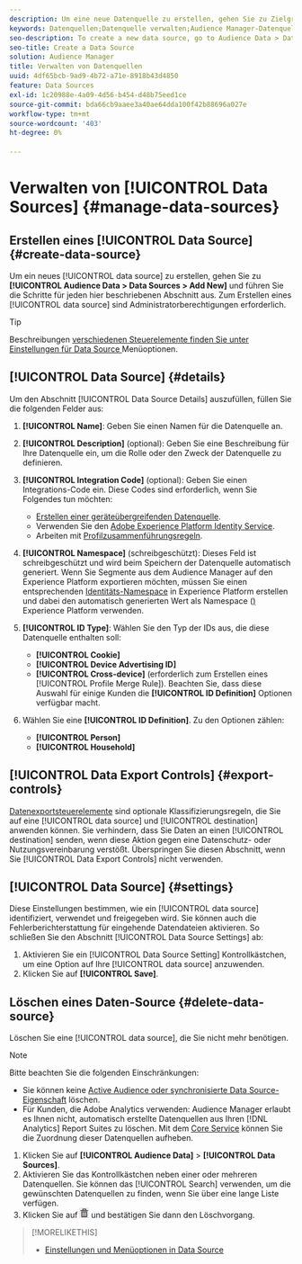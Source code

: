 ```yaml
---
description: Um eine neue Datenquelle zu erstellen, gehen Sie zu Zielgruppendaten > Datenquellen > Neu hinzufügen und führen Sie die Schritte für jeden hier beschriebenen Abschnitt aus. Zum Erstellen einer Datenquelle sind Administratorberechtigungen erforderlich.
keywords: Datenquellen;Datenquelle verwalten;Audience Manager-Datenquelle
seo-description: To create a new data source, go to Audience Data > Data Sources > Add New and complete the steps for each section described here. Administrator permissions are required to create a data source.
seo-title: Create a Data Source
solution: Audience Manager
title: Verwalten von Datenquellen
uuid: 4df65bcb-9ad9-4b72-a71e-8918b43d4850
feature: Data Sources
exl-id: 1c20988e-4a09-4d56-b454-d48b75eed1ce
source-git-commit: bda66cb9aaee3a40ae64dda100f42b88696a027e
workflow-type: tm+mt
source-wordcount: '403'
ht-degree: 0%

---
```


# Verwalten von [!UICONTROL Data Sources] {#manage-data-sources}

## Erstellen eines [!UICONTROL Data Source] {#create-data-source}

Um ein neues [!UICONTROL data source] zu erstellen, gehen Sie zu **[!UICONTROL Audience Data > Data Sources > Add New]** und führen Sie die Schritte für jeden hier beschriebenen Abschnitt aus. Zum Erstellen eines [!UICONTROL data source] sind Administratorberechtigungen erforderlich.

<!-- create-datasource.xml -->

>[!TIP]
>
>Beschreibungen [ verschiedenen Steuerelemente finden Sie unter Einstellungen für Data Source ](../features/datasources-list-and-settings.md#settings-menu-options) Menüoptionen.

## [!UICONTROL Data Source] {#details}

Um den Abschnitt [!UICONTROL Data Source Details] auszufüllen, füllen Sie die folgenden Felder aus:

1. **[!UICONTROL Name]**: Geben Sie einen Namen für die Datenquelle an.
1. **[!UICONTROL Description]** (optional): Geben Sie eine Beschreibung für Ihre Datenquelle ein, um die Rolle oder den Zweck der Datenquelle zu definieren.
1. **[!UICONTROL Integration Code]** (optional): Geben Sie einen Integrations-Code ein. Diese Codes sind erforderlich, wenn Sie Folgendes tun möchten:
   * [Erstellen einer geräteübergreifenden Datenquelle](../features/profile-merge-rules/merge-rules-start.md#create-data-source).
   * Verwenden Sie den [Adobe Experience Platform Identity Service](https://experienceleague.adobe.com/docs/id-service/using/home.html).
   * Arbeiten mit [Profilzusammenführungsregeln](../features/profile-merge-rules/merge-rules-start.md).
1. **[!UICONTROL Namespace]** (schreibgeschützt): Dieses Feld ist schreibgeschützt und wird beim Speichern der Datenquelle automatisch generiert. Wenn Sie Segmente aus dem Audience Manager auf den Experience Platform exportieren möchten, müssen Sie einen entsprechenden [Identitäts-Namespace](https://experienceleague.adobe.com/docs/experience-platform/identity/namespaces.html#manage-namespaces) in Experience Platform erstellen und dabei den automatisch generierten Wert als Namespace ([) ](https://experienceleague.adobe.com/en/docs/experience-platform/identity/features/namespaces#components-of-a-namespace) Experience Platform verwenden.
1. **[!UICONTROL ID Type]**: Wählen Sie den Typ der IDs aus, die diese Datenquelle enthalten soll:
   * **[!UICONTROL Cookie]**
   * **[!UICONTROL Device Advertising ID]**
   * **[!UICONTROL Cross-device]** (erforderlich zum Erstellen eines [!UICONTROL Profile Merge Rule]). Beachten Sie, dass diese Auswahl für einige Kunden die **[!UICONTROL ID Definition]** Optionen verfügbar macht.
1. Wählen Sie eine **[!UICONTROL ID Definition]**. Zu den Optionen zählen:

   * **[!UICONTROL Person]**
   * **[!UICONTROL Household]**

## [!UICONTROL Data Export Controls] {#export-controls}

[Datenexportsteuerelemente](../features/data-export-controls.md) sind optionale Klassifizierungsregeln, die Sie auf eine [!UICONTROL data source] und [!UICONTROL destination] anwenden können. Sie verhindern, dass Sie Daten an einen [!UICONTROL destination] senden, wenn diese Aktion gegen eine Datenschutz- oder Nutzungsvereinbarung verstößt. Überspringen Sie diesen Abschnitt, wenn Sie [!UICONTROL Data Export Controls] nicht verwenden.

## [!UICONTROL Data Source] {#settings}

Diese Einstellungen bestimmen, wie ein [!UICONTROL data source] identifiziert, verwendet und freigegeben wird. Sie können auch die Fehlerberichterstattung für eingehende Datendateien aktivieren. So schließen Sie den Abschnitt [!UICONTROL Data Source Settings] ab:

1. Aktivieren Sie ein [!UICONTROL Data Source Setting] Kontrollkästchen, um eine Option auf Ihre [!UICONTROL data source] anzuwenden.
2. Klicken Sie auf **[!UICONTROL Save]**.

## Löschen eines Daten-Source {#delete-data-source}

<!-- t_datasource_delete.xml -->

Löschen Sie eine [!UICONTROL data source], die Sie nicht mehr benötigen.

>[!NOTE]
>
>Bitte beachten Sie die folgenden Einschränkungen:
>
>* Sie können keine [Active Audience oder synchronisierte Data Source-Eigenschaft](../features/traits/client-activity-synced-audience-traits.md) löschen.
>* Für Kunden, die Adobe Analytics verwenden: Audience Manager erlaubt es Ihnen nicht, automatisch erstellte Datenquellen aus Ihren [!DNL Analytics] Report Suites zu löschen. Mit dem [Core Service](https://experienceleague.adobe.com/en/docs/core-services/interface/services/customer-attributes/attributes) können Sie die Zuordnung dieser Datenquellen aufheben.

1. Klicken Sie auf **[!UICONTROL Audience Data]** > **[!UICONTROL Data Sources]**.
1. Aktivieren Sie das Kontrollkästchen neben einer oder mehreren Datenquellen.
Sie können das [!UICONTROL Search] verwenden, um die gewünschten Datenquellen zu finden, wenn Sie über eine lange Liste verfügen.
1. Klicken Sie auf ![](assets/icon_trash.png) und bestätigen Sie dann den Löschvorgang.


>[!MORELIKETHIS]
>
>* [Einstellungen und Menüoptionen in Data Source](../features/datasources-list-and-settings.md#settings-menu-options)

